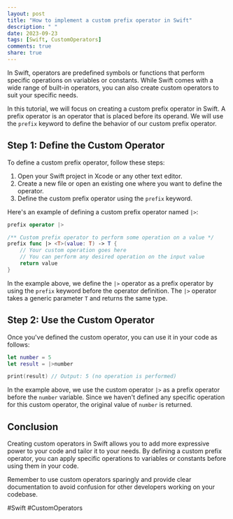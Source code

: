 ```yaml
---
layout: post
title: "How to implement a custom prefix operator in Swift"
description: " "
date: 2023-09-23
tags: [Swift, CustomOperators]
comments: true
share: true
---
```


In Swift, operators are predefined symbols or functions that perform specific operations on variables or constants. While Swift comes with a wide range of built-in operators, you can also create custom operators to suit your specific needs.

In this tutorial, we will focus on creating a custom prefix operator in Swift. A prefix operator is an operator that is placed before its operand. We will use the `prefix` keyword to define the behavior of our custom prefix operator.

## Step 1: Define the Custom Operator

To define a custom prefix operator, follow these steps:

1. Open your Swift project in Xcode or any other text editor.
2. Create a new file or open an existing one where you want to define the operator.
3. Define the custom prefix operator using the `prefix` keyword.

Here's an example of defining a custom prefix operator named `|>`:

```swift
prefix operator |>

/** Custom prefix operator to perform some operation on a value */
prefix func |> <T>(value: T) -> T {
    // Your custom operation goes here
    // You can perform any desired operation on the input value
    return value
}
```

In the example above, we define the `|>` operator as a prefix operator by using the `prefix` keyword before the operator definition. The `|>` operator takes a generic parameter `T` and returns the same type.

## Step 2: Use the Custom Operator

Once you've defined the custom operator, you can use it in your code as follows:

```swift
let number = 5
let result = |>number

print(result) // Output: 5 (no operation is performed)
```

In the example above, we use the custom operator `|>` as a prefix operator before the `number` variable. Since we haven't defined any specific operation for this custom operator, the original value of `number` is returned.

## Conclusion

Creating custom operators in Swift allows you to add more expressive power to your code and tailor it to your needs. By defining a custom prefix operator, you can apply specific operations to variables or constants before using them in your code.

Remember to use custom operators sparingly and provide clear documentation to avoid confusion for other developers working on your codebase.

#Swift #CustomOperators